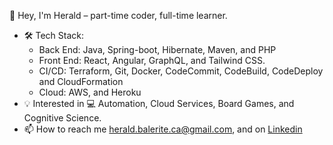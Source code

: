 👋 Hey, I'm Herald – part-time coder, full-time learner. 
- 🛠️ Tech Stack: 
  - Back End: Java, Spring-boot, Hibernate, Maven, and PHP
  - Front End: React, Angular, GraphQL, and Tailwind CSS.
  - CI/CD: Terraform, Git, Docker, CodeCommit, CodeBuild, CodeDeploy and CloudFormation
  - Cloud: AWS, and Heroku
- 💡 Interested in 💻 Automation, Cloud Services, Board Games, and Cognitive Science.
- 📫 How to reach me herald.balerite.ca@gmail.com, and on [Linkedin](https://www.linkedin.com/in/heraldbalerite/)


<!---
heralddsb/heralddsb is a ✨ special ✨ repository because its `README.md` (this file) appears on your GitHub profile.
You can click the Preview link to take a look at your changes.
--->

